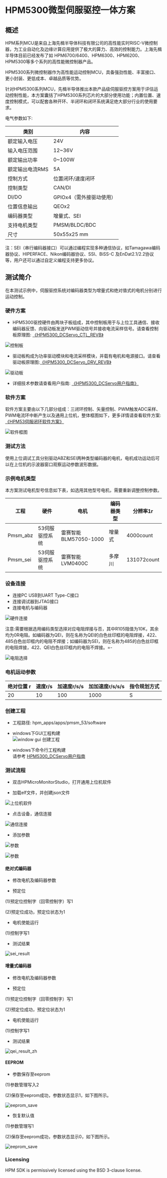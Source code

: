 # HPM5300微型伺服驱控一体方案

## 概述

HPM系列MCU是来自上海先楫半导体科技有限公司的高性能实时RISC-V微控制器，为工业自动化及边缘计算应用提供了极大的算力、高效的控制能力。上海先楫半导体目前已经发布了如 HPM6700/6400、HPM6300、HPM6200、HPM5300等多个系列的高性能微控制器产品。

HPM5300系列微控制器作为高性能运动控制MCU，具备强劲性能、丰富接口、更小封装、更低成本、卓越品质等优势。

针对HPM5300系列MCU，先楫半导体推出本款产品级伺服驱控方案用于评估运动控制性能，本方案囊括了HPM5300系列芯片的大部分使用功能；内置位置、速度控制模式，可以配套各种开环、半闭环和闭环系统满足绝大部分行业的使用要求。

电气参数如下:

| 类别 | 内容 |
| ---- | ---- |
| 额定输入电压 | 24V |
| 输入电压范围 | 12~36V |
| 额定输出功率 | 0~100W |
| 额定输出电流RMS | 5A |
| 控制方式 | 位置闭环/速度闭环 |
| 控制类型 | CAN/DI |
| DI/DO | GPIOx4（需外接驱动使用） |
| 位置信息输出 | QEOx2|
| 编码器类型 | 增量式、SEI |
| 支持电机类型 | PMSM/BLDC/BDC |
| 尺寸 | 50x55x25 mm |

注：SEI（串行编码器接口）可以通过编程实现多种通信协议，如Tamagawa编码器协议、HIPERFACE、Nikon编码器协议、SSI、BiSS-C 及EnDat2.1/2.2协议等，用户还可以通过自定义编程支持更多协议。

## 测试简介

在本测试示例中，伺服驱控系统对编码器类型为增量式和绝对值式的电机分别进行运动控制。

### 硬件方案

- HPM5300驱控硬件由两块子板组成，其中控制板用于与上位工具通信、接收编码器反馈、向驱动板发送PWM驱动信号并接收电流采样信号。请查看控制板原理图: [《HPM5300_DCServo_CTL_REVB》](../../../../hardware/HPM5300_DCServo_CTL_REVB.pdf) 

![控制板](../../../api/assets/ctlboard.jpg)

- 驱动板构成为功率驱动模块和电流采样模块，并载有电机和电源接口。请查看驱动板原理图:[《HPM5300_DCServo_DRV_REVB》](../../../../hardware/HPM5300_DCServo_DRV_REVB.pdf)

![驱动板](../../../api/assets/drvboard.jpg)

- 详细技术参数请查看用户指南: [《HPM5300_DCServo用户指南》](../../../HPM5300_DCServo_UG.pdf)

### 软件方案

软件方案主要由以下几部分组成：三闭环控制、矢量控制、PWM触发ADC采样、PWM电流环中断产生以及通用上位机，整体框图如下，更多详情请查看软件方案: [《HPM53伺服闭环软件方案》](../../../HPM53伺服闭环方案.pdf)

![软件框图](../../../api/assets/soft.png)  

### 测试方法

使用上位调试工具分别驱动ABZ和SEI两种类型编码器的电机，电机成功运动后可以在上位机的示波器窗口观察运动参数波形数据。

### 示例电机类型

本方案测试电机型号信息如下表，如选用其他型号电机，需要重新调整控制参数。

| 工程 | 硬件 | 电机 | 编码器类型 | 分辨率1r |
| ---- | ---- | ---- | ---- | ---- |
| Pmsm_abz | 53伺服驱控系统 | 雷赛智能BLM57050-1000 | 增量式 | 4000count |
| Pmsm_sei | 53伺服驱控系统 | 雷赛智能LVM0400C | 多摩川 | 131072count |

### 设备连接

- 连接PC USB到UART Type-C接口
- 连接调试器到JTAG接口
- 连接电机与编码器  

![硬件连接](../../../api/assets/test_env.jpg)

注意:需要根据选用编码类型选择对应电阻焊接与否，其中R105阻值为10K，其余均为0R电阻。如编码器为QEI，则在名称为QEI的白色丝印框的电阻焊接，422、485白色丝印框内的电阻不焊接；如编码器为SEI，则在名称为485的白色丝印框的电阻焊接，422、QEI白色丝印框内的电阻不焊接。=-

![电阻选择](../../../api/assets/Res_dnp.jpg)

### 电机运动参数

| 绝对位置 r | 速度r/s | 加速度r/s/s | 加加速度r/s/s/s | 指令规划方式 |
| ---- | ---- | ---- | ---- | ---- |
| 20 | 10 | 100 | 1000 | S |

### 创建工程

- 工程路径: hpm_apps/apps/pmsm_53/software

- windows下GUI工程构建  
![window gui 创建工程](../../../api/assets/sei_build.png)  

- windows下命令行工程构建  
  请参考 [HPM5300_DCServo用户指南](../../../HPM5300_DCServo_UG.pdf) 

### 测试流程

- 双击HPMicroMonitorStudio，打开通用上位机软件

- 加载elf文件，并创建json文件

![上位机软件](../../../api/assets/elf_json.png) 

- 点击设备，通信连接

![通信连接](../../../api/assets/uart_connect.png) 

- 添加参数

![参数](../../../api/assets/param_config_zh_1.png) 

![参数](../../../api/assets/param_config_zh_2.png) 

#### 绝对式编码器

- 修改电机及编码器参数

- 预定位

(1)预定位控制字（回零控制字）写1

(2)预定位成功，预定位状态为1

- 电机使能运行

(1)控制字写1

- 测试结果

![sei_result](../../../api/assets/sei_result_zh.png) 

#### 增量式编码器

- 修改电机及编码器参数

- 预定位

(1)预定位控制字（回零控制字）写1

(2)预定位成功，预定位状态为1

- 电机使能运行

(1)控制字写1

- 测试结果

![qei_result_zh](../../../api/assets/qei_result_zh.png) 

#### EEPROM

- 参数保存至eeprom

(1)参数管理写入2

(2)保存至eeprom成功，参数状态显示1，如下图所示。

![eeprom_save](../../../api/assets/eeprom_save.png) 

- 恢复默认值

(1)参数管理写1

(2)保存至eeprom成功，参数状态显示0，如下图所示。

![eeprom_save](../../../api/assets/param_default.png) 


### Licensing

HPM SDK is permissively licensed using the BSD 3-clause license.
